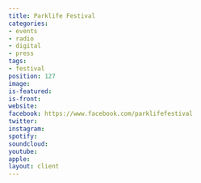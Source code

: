 ```yaml
---
title: Parklife Festival
categories:
- events
- radio
- digital
- press
tags:
- festival
position: 127
image: 
is-featured: 
is-front: 
website: 
facebook: https://www.facebook.com/parklifefestival
twitter: 
instagram: 
spotify: 
soundcloud: 
youtube: 
apple: 
layout: client
---
```


